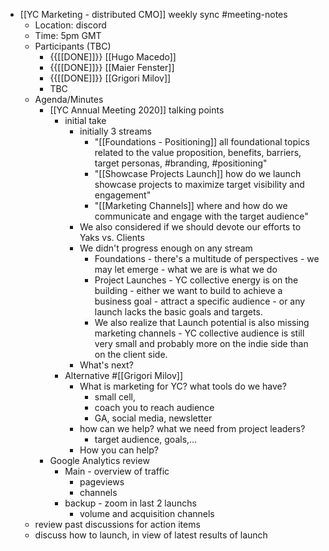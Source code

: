 - [[YC Marketing - distributed CMO]] weekly sync #meeting-notes
    - Location: discord 
    - Time: 5pm GMT 
    - Participants (TBC)
        - {{[[DONE]]}} [[Hugo Macedo]] 
        - {{[[DONE]]}} [[Maier Fenster]]
        - {{[[DONE]]}} [[Grigori Milov]]
        - TBC
    - Agenda/Minutes
        - [[YC Annual Meeting 2020]] talking points 
            - initial take
                - initially 3 streams
                    - "[[Foundations - Positioning]]
all foundational topics related to the value proposition, benefits, barriers, target personas, #branding, #positioning"
                    - "[[Showcase Projects Launch]]
how do we launch showcase projects to maximize target visibility and engagement"
                    - "[[Marketing Channels]]
where and how do we communicate and engage with the target audience"
                - We also considered if we should devote our efforts to Yaks vs. Clients
                - We didn't progress enough on any stream
                    - Foundations - there's a multitude of perspectives - we may let emerge - what we are is what we do
                    - Project Launches - YC collective energy is on the building - either we want to build to achieve a business goal - attract a specific audience - or any launch lacks the basic goals and targets.
                    - We also realize that Launch potential is also missing marketing channels - YC collective audience is still very small and probably more on the indie side than on the client side.
                - What's next?
            - Alternative #[[Grigori Milov]]
                - What is marketing for YC? what tools do we have?
                    - small cell, 
                    - coach you to reach audience
                    - GA, social media, newsletter
                - how can we help? what we need from project leaders?
                    - target audience, goals,...
                - How you can help?
        - Google Analytics review
            - Main - overview of traffic
                - pageviews
                - channels
            - backup - zoom in last 2 launchs
                - volume and acquisition channels
    - review past discussions for action items
    - discuss how to launch, in view of latest results of launch

